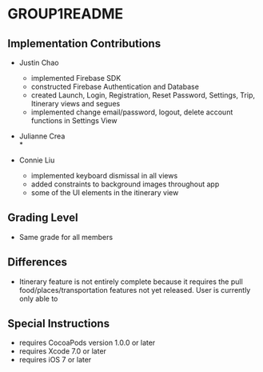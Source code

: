 # GROUP1README     
 
## Implementation Contributions  
  - Justin Chao     
    * implemented Firebase SDK
    * constructed Firebase Authentication and Database
    * created Launch, Login, Registration, Reset Password, Settings, Trip, Itinerary views and segues     
    * implemented change email/password, logout, delete account functions in Settings View    


  - Julianne Crea   
    *   


  - Connie Liu   
    * implemented keyboard dismissal in all views
    * added constraints to background images throughout app
    * some of the UI elements in the itinerary view


## Grading Level   
  - Same grade for all members  


## Differences  
  - Itinerary feature is not entirely complete because it requires the pull food/places/transportation features not yet released. User is currently only able to  

## Special Instructions   
  - requires CocoaPods version 1.0.0 or later
  - requires Xcode 7.0 or later
  - requires iOS 7 or later
